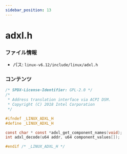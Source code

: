 ```yaml
---
sidebar_position: 13
---
```

# adxl.h

### ファイル情報

- パス: `linux-v6.12/include/linux/adxl.h`

### コンテンツ

```h
/* SPDX-License-Identifier: GPL-2.0 */
/*
 * Address translation interface via ACPI DSM.
 * Copyright (C) 2018 Intel Corporation
 */

#ifndef _LINUX_ADXL_H
#define _LINUX_ADXL_H

const char * const *adxl_get_component_names(void);
int adxl_decode(u64 addr, u64 component_values[]);

#endif /* _LINUX_ADXL_H */

```
